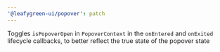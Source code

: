 ```yaml
---
'@leafygreen-ui/popover': patch
---
```


Toggles `isPopoverOpen` in `PopoverContext` in the `onEntered` and `onExited` lifecycle callbacks, to better reflect the true state of the popover state
